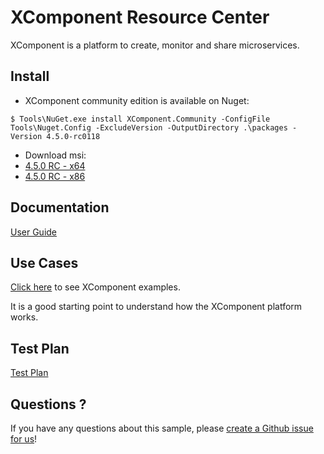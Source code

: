 # XComponent Resource Center

XComponent is a platform to create, monitor and share microservices.

## Install

* XComponent community edition is available on Nuget:
```
$ Tools\NuGet.exe install XComponent.Community -ConfigFile Tools\Nuget.Config -ExcludeVersion -OutputDirectory .\packages -Version 4.5.0-rc0118
```
* Download msi:
 * [4.5.0 RC - x64](https://github.com/xcomponent/xcomponent/releases/download/4.5.0-RC119/XComponentCommunity-4.5.0-C119_x64.msi)
 * [4.5.0 RC - x86](https://github.com/xcomponent/xcomponent/releases/download/4.5.0-RC119/XComponentCommunity-4.5.0-C119_x86.msi)

## Documentation

[User Guide](Documentation/README.md)

## Use Cases

[Click here](Examples) to see XComponent examples.

It is a good starting point to understand how the XComponent platform works.

## Test Plan

[Test Plan](TestPlan/README.md)

## Questions ?

If you have any questions about this sample, please [create a Github issue for us](https://github.com/xcomponent/xcomponent/issues)!

